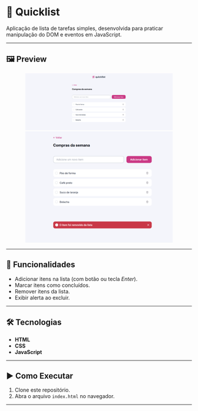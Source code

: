# 📝 Quicklist

Aplicação de lista de tarefas simples, desenvolvida para praticar manipulação do DOM e eventos em JavaScript.

---

## 🖼️ Preview

<p align="center">
  <img src="./assets/img-preview1.png" alt="Preview QuickList" width="400px"><br>
  <img src="./assets/img-preview2.png" alt="Preview QuickList" width="400px">
</p>

---

## 🚀 Funcionalidades

- Adicionar itens na lista (com botão ou tecla _Enter_).
- Marcar itens como concluídos.
- Remover itens da lista.
- Exibir alerta ao excluir.

---

## 🛠️ Tecnologias

- **HTML**
- **CSS**
- **JavaScript**

---

## ▶️ Como Executar

1. Clone este repositório.
2. Abra o arquivo `index.html` no navegador.

---
